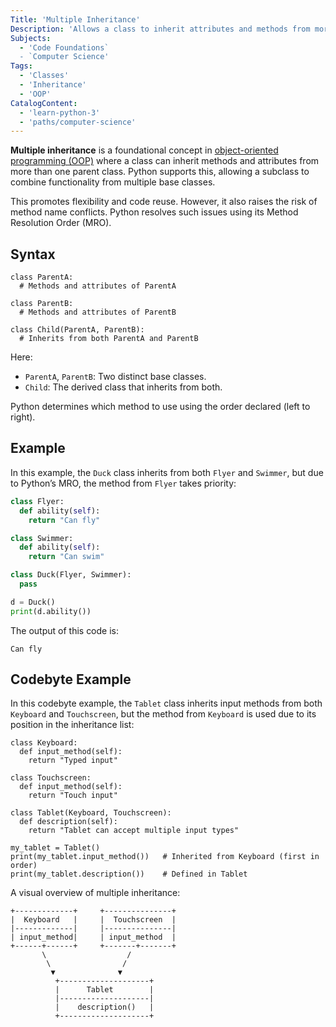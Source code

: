 ```yaml
---
Title: 'Multiple Inheritance'
Description: 'Allows a class to inherit attributes and methods from more than one parent class.'
Subjects:
  - 'Code Foundations`
  - `Computer Science'
Tags:
  - 'Classes'
  - 'Inheritance'
  - 'OOP'
CatalogContent:
  - 'learn-python-3'
  - 'paths/computer-science'
---
```


**Multiple inheritance** is a foundational concept in [object-oriented programming (OOP)](https://www.codecademy.com/resources/blog/object-oriented-programming) where a class can inherit methods and attributes from more than one parent class. Python supports this, allowing a subclass to combine functionality from multiple base classes.

This promotes flexibility and code reuse. However, it also raises the risk of method name conflicts. Python resolves such issues using its Method Resolution Order (MRO).

## Syntax

```pseudo
class ParentA:
  # Methods and attributes of ParentA

class ParentB:
  # Methods and attributes of ParentB

class Child(ParentA, ParentB):
  # Inherits from both ParentA and ParentB
```

Here:

- `ParentA`, `ParentB`: Two distinct base classes.
- `Child`: The derived class that inherits from both.

Python determines which method to use using the order declared (left to right).

## Example

In this example, the `Duck` class inherits from both `Flyer` and `Swimmer`, but due to Python’s MRO, the method from `Flyer` takes priority:

```py
class Flyer:
  def ability(self):
    return "Can fly"

class Swimmer:
  def ability(self):
    return "Can swim"

class Duck(Flyer, Swimmer):
  pass

d = Duck()
print(d.ability())
```

The output of this code is:

```shell
Can fly
```

## Codebyte Example

In this codebyte example, the `Tablet` class inherits input methods from both `Keyboard` and `Touchscreen`, but the method from `Keyboard` is used due to its position in the inheritance list:

```codebyte/python
class Keyboard:
  def input_method(self):
    return "Typed input"

class Touchscreen:
  def input_method(self):
    return "Touch input"

class Tablet(Keyboard, Touchscreen):
  def description(self):
    return "Tablet can accept multiple input types"

my_tablet = Tablet()
print(my_tablet.input_method())   # Inherited from Keyboard (first in order)
print(my_tablet.description())    # Defined in Tablet
```

A visual overview of multiple inheritance:

```
+-------------+     +---------------+
|  Keyboard   |     |  Touchscreen  |
|-------------|     |---------------|
| input_method|     | input_method  |
+------+------+     +-------+-------+
       \                  /
        \                /
         ▼              ▼
          +--------------------+
          |      Tablet        |
          |--------------------|
          |    description()   |
          +--------------------+
```
